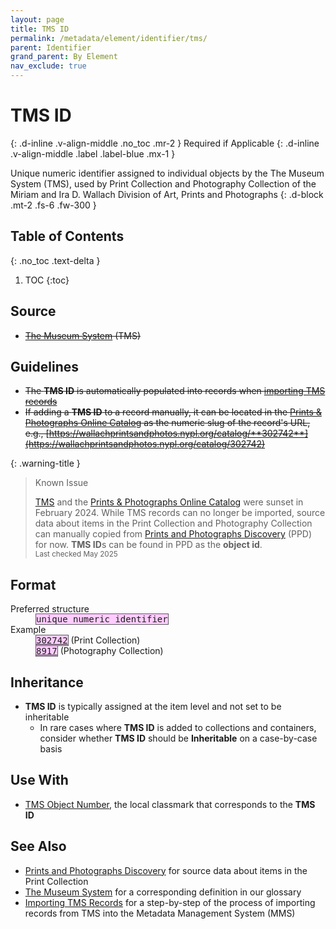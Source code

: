 ```yaml
---
layout: page
title: TMS ID
permalink: /metadata/element/identifier/tms/
parent: Identifier
grand_parent: By Element
nav_exclude: true
---
```


# TMS ID
{: .d-inline .v-align-middle .no_toc .mr-2 }
Required if Applicable
{: .d-inline .v-align-middle .label .label-blue .mx-1 }

Unique numeric identifier assigned to individual objects by the The Museum System (TMS), used by Print Collection and Photography Collection of the Miriam and Ira D. Wallach Division of Art, Prints and Photographs
{: .d-block .mt-2 .fs-6 .fw-300 }

## Table of Contents
{: .no_toc .text-delta }

1. TOC
{:toc}

## Source
- ~~[The Museum System](/metadata-documentation/resources/glossary/#the-museum-system) (TMS)~~

## Guidelines
- ~~The **TMS ID** is automatically populated into records when [importing TMS records](/metadata-documentation/workflows/importing/tms/)~~
- ~~If adding a **TMS ID** to a record manually, it can be located in the [Prints & Photographs Online Catalog](https://wallachprintsandphotos.nypl.org/) as the numeric slug of the record's URL, e.g., [https://wallachprintsandphotos.nypl.org/catalog/**302742**](https://wallachprintsandphotos.nypl.org/catalog/302742)~~

{: .warning-title }
> Known Issue
>
> [TMS](/metadata-documentation/resources/glossary/#the-museum-system) and the [Prints & Photographs Online Catalog](/metadata-documentation/resources/glossary/#prints-photographs-online-catalog) were sunset in February 2024. While TMS records can no longer be imported, source data about items in the Print Collection and Photography Collection can manually copied from [Prints and Photographs Discovery](https://ppd.nypl.org/) (PPD) for now. **TMS ID**s can be found in PPD as the **object id**.
> <small><br>Last checked May 2025</small>

## Format

<dl>
<dt>Preferred structure</dt>
<dd><tt><span style="background: #ffccff; border: 1px solid #5c5962;">unique numeric identifier</span></tt></dd>
<dt>Example</dt>
<dd><a href="https://metadata.nypl.org/items/3371530?section=desc_md#:~:text=local_tms_id%3A-,302742,-Identifier"><tt><span style="background: #ffccff; border: 1px solid #5c5962;">302742</span></tt></a> (Print Collection)<br><a href="https://metadata.nypl.org/items/4310314?section=desc_md#:~:text=local_tms_id%3A-,8917,-Identifier"><tt><span style="background: #ffccff; border: 1px solid #5c5962;">8917</span></tt></a> (Photography Collection)</dd>

</dl>

## Inheritance
- **TMS ID** is typically assigned at the item level and not set to be inheritable
    - In rare cases where **TMS ID** is added to collections and containers, consider whether **TMS ID** should be **Inheritable** on a case-by-case basis

## Use With
- [TMS Object Number](/metadata-documentation/metadata/element/identifier/tms-object-number/#tms-object-number), the local classmark that corresponds to the **TMS ID**

## See Also
- [Prints and Photographs Discovery](https://ppd.nypl.org/) for source data about items in the Print Collection
- [The Museum System](/metadata-documentation/resources/glossary/#the-museum-system) for a corresponding definition in our glossary
- [Importing TMS Records](/metadata-documentation/workflows/importing/tms/) for a step-by-step of the process of importing records from TMS into the Metadata Management System (MMS)